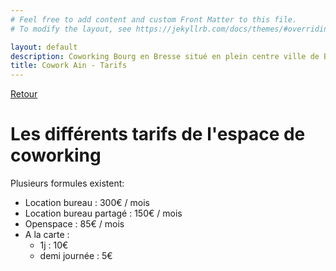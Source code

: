 ```yaml
---
# Feel free to add content and custom Front Matter to this file.
# To modify the layout, see https://jekyllrb.com/docs/themes/#overriding-theme-defaults

layout: default
description: Coworking Bourg en Bresse situé en plein centre ville de Bourg. 
title: Cowork Ain - Tarifs
---
```


[Retour](/)

# Les différents tarifs de l'espace de coworking
Plusieurs formules existent:
- Location bureau : 300€ / mois
- Location bureau partagé : 150€ / mois
- Openspace : 85€ / mois
- A la carte :
    - 1j : 10€
    - demi journée : 5€
